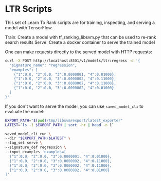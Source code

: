 # LTR Scripts

This set of Learn To Rank scripts are for training, inspecting, and serving
a model with TensorFlow.

Train: Create a model with tf_ranking_libsvm.py that can be used to re-rank search results
Serve: Create a docker container to serve the trained model

One can make requests directly to the served model with HTTP requests:

```sh
curl -X POST http://localhost:8501/v1/models/ltr:regress -d '{
  "signature_name": "regression",
  "examples": [
    {"1":0.0, "2":0.0, "3":0.0000001, "4":0.01000},
    {"1":0.0, "2":0.0, "3":0.0000002, "4":0.11000},
    {"1":0.0, "2":0.0, "3":0.0000002, "4":0.11000},
    {"1":0.0, "2":0.0, "3":0.0000002, "4":0.01000}
  ]
}'
```

If you don't want to serve the model, you can use `saved_model_cli` to
evaluate the model:

```sh
EXPORT_PATH="$(pwd)/tmp/libsvm/export/latest_exporter"
LATEST=`ls -1 $EXPORT_PATH | sort -hr | head -n 1`

saved_model_cli run \
--dir "$EXPORT_PATH/$LATEST" \
--tag_set serve \
--signature_def regression \
--input_examples 'examples=[
  {"1":0.0, "2":0.0, "3":0.0000001, "4":0.01000},
  {"1":0.0, "2":0.0, "3":0.0000002, "4":0.11000},
  {"1":0.0, "2":0.0, "3":0.0000002, "4":0.11000},
  {"1":0.0, "2":0.0, "3":0.0000002, "4":0.01000}
]'
```

